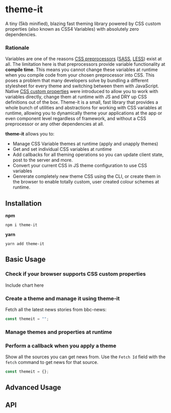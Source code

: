 # theme-it
A tiny (5kb minified), blazing fast theming library powered by CSS custom properties (also known as CSS4 Variables) with absolutely zero dependencies.

### Rationale
Variables are one of the reasons [CSS preprocessors](https://developer.mozilla.org/en-US/docs/Glossary/CSS_preprocessor) ([SASS](http://sass-lang.com/), [LESS](http://lesscss.org/)) exist at all. The limitation here is that preprocessors provide variable functionality at **compile time**. This means you cannot change these variables at runtime when you compile code from your chosen preprocessor into CSS. This poses a problem that many developers solve by bundling a different stylesheet for every theme and switching between them with JavaScript. Native [CSS custom properties](https://developer.mozilla.org/en-US/docs/Web/CSS/Using_CSS_variables) were introduced to allow you to work with variables directly, change them at runtime with JS and DRY up CSS definitions out of the box. Theme-it is a small, fast library that provides a whole bunch of utilities and abstractions for working with CSS variables at runtime, allowing you to dynamically theme your applications at the app or even component level regardless of framework, and without a CSS preprocessor or any other dependencies at all.

**theme-it** allows you to:
- Manage CSS Variable themes at runtime (apply and unapply themes)
- Get and set individual CSS variables at runtime
- Add callbacks for all theming operations so you can update client state, post to the server and more.
- Convert your current CSS in JS theme configuration to use CSS variables
- Genrerate completely new theme CSS using the CLI, or create them in the browser to enable totally custom, user created colour schemes at runtime.

 
## Installation
**npm** 
```
npm i theme-it
```

**yarn** 
```
yarn add theme-it
```

## Basic Usage
### Check if your browser supports CSS custom properties
Include chart here

### Create a theme and manage it using theme-it
Fetch all the latest news stories from bbc-news: 
```js
const themeit = "";
```

### Manage themes and properties at runtime

### Perform a callback when you apply a theme 
Show all the sources you can get news from. Use the ```Fetch Id``` field with the ```fetch``` command to get news for that source.
```js
const themeit = {};
```

### 

## Advanced Usage

## API



